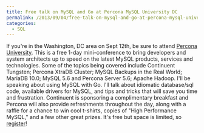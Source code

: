 ```yaml
---
title: Free talk on MySQL and Go at Percona MySQL University DC
permalink: /2013/09/04/free-talk-on-mysql-and-go-at-percona-mysql-university-dc/
categories:
  - SQL
---
```

If you're in the Washington, DC area on Sept 12th, be sure to attend [Percona University][1]. This is a free 1-day mini-conference to bring developers and system architects up to speed on the latest MySQL products, services and technologies. Some of the topics being covered include Continuent Tungsten; Percona XtraDB Cluster; MySQL Backups in the Real World; MariaDB 10.0; MySQL 5.6 and Percona Server 5.6; Apache Hadoop. 
I'll be speaking about using MySQL with Go. I'll talk about idiomatic database/sql code, available drivers for MySQL, and tips and tricks that will save you time and frustration. 
Continuent is sponsoring a complimentary breakfast and Percona will also provide refreshments throughout the day, along with a raffle for a chance to win cool t-shirts, copies of "High Performance MySQL," and a few other great prizes. 
It's free but space is limited, so [register][1]!

 [1]: http://www.percona.com/news-and-events/percona-university/washington-dc
